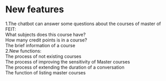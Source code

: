 # New features
 1.The chatbot can answer some questions about the courses of master of FEIT: <br/>
  What subjects does this course have?<br/>
  How many credit points is in a course?<br/>
  The brief information of a course<br/>
 2.New functions:<br/>
 The process of not existing courses<br/>
 The process of improving the sensitivity of Master courses<br/>
 The process of extending the duration of a conversation  
 The function of listing master courses
